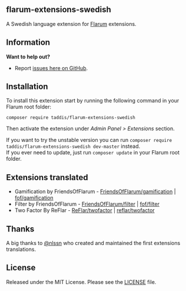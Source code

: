 ## flarum-extensions-swedish
A Swedish language extension for [Flarum](http://flarum.org/) extensions.

## Information

**Want to help out?**
- Report [issues here on GitHub](https://github.com/taddis/flarum-extensions-swedish/issues).

## Installation
To install this extension start by running the following command in your Flarum root folder:
```
composer require taddis/flarum-extensions-swedish
```
Then activate the extension under _Admin Panel > Extensions_ section.<br>

If you want to try the unstable version you can run `composer require taddis/flarum-extensions-swedish dev-master` instead.<br>
If you ever need to update, just run `composer update` in your Flarum root folder.


## Extensions translated

* Gamification by FriendsOfFlarum - [FriendsOfFlarum/gamification](https://github.com/FriendsOfFlarum/gamification) | [fof/gamification](https://github.com/FriendsOfFlarum/gamification)
* Filter by FriendsOfFlarum - [FriendsOfFlarum/filter](https://github.com/FriendsOfFlarum/filter) | [fof/filter](https://packagist.org/packages/fof/filter)
* Two Factor By ReFlar - [ReFlar/twofactor](https://github.com/ReFlar/twofactor) | [reflar/twofactor](https://packagist.org/packages/reflar/twofactor) 

## Thanks
A big thanks to [@nlssn](https://github.com/nlssn) who created and maintained the first extensions translations.

## License
Released under the MIT License. Please see the [LICENSE](https://github.com/taddis/flarum-swedish/blob/master/LICENSE) file.
